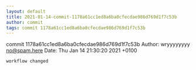 ```yaml
---
layout: default
title: 2021-01-14-commit-1178a61cc1ed8a6ba0cfecdae986d769d1f7c53b
author: commit
tags: commit 1178a61cc1ed8a6ba0cfecdae986d769d1f7c53b
---
```


commit 1178a61cc1ed8a6ba0cfecdae986d769d1f7c53b
Author: wryyyyyyyy <no@spam.here>
Date:   Thu Jan 14 21:30:20 2021 +0100

    workflow changed
